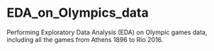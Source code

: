 # EDA_on_Olympics_data
Performing Exploratory Data Analysis (EDA) on Olympic games data, including all the games from Athens 1896 to Rio 2016.
